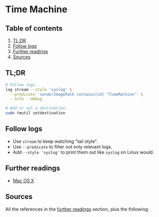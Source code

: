 # Time Machine

## Table of contents <!-- omit in toc -->

1. [TL;DR](#tldr)
1. [Follow logs](#follow-logs)
1. [Further readings](#further-readings)
1. [Sources](#sources)

## TL;DR

```sh
# Follow logs.
log stream --style 'syslog' \
  --predicate 'senderImagePath contains[cd] "TimeMachine"' \
  --info --debug

# Add or set a destination.
sudo tmutil setdestination
```

## Follow logs

- Use `stream` to keep watching "tail style".
- Use `--predicate` to filter out only relevant logs.
- Add `--style 'syslog'` to print them out like `syslog` on Linux would.

## Further readings

- [Mac OS X]

## Sources

All the references in the [further readings] section, plus the following:

<!-- upstream -->

<!-- in-article references -->
[further readings]: #further-readings

<!-- internal references -->
[mac os x]: README.md

<!-- external references -->
